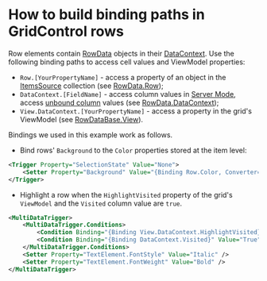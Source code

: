 # How to build binding paths in GridControl rows

Row elements contain [RowData](https://docs.devexpress.com/WPF/DevExpress.Xpf.Grid.RowData) objects in their [DataContext](https://docs.microsoft.com/en-us/dotnet/api/system.windows.frameworkelement.datacontext). Use the following binding paths to access cell values and ViewModel properties:
* `Row.[YourPropertyName]` - access a property of an object in the [ItemsSource](https://docs.devexpress.com/WPF/DevExpress.Xpf.Grid.DataControlBase.ItemsSource) collection (see [RowData.Row](https://docs.devexpress.com/WPF/DevExpress.Xpf.Grid.RowData.Row));
* `DataContext.[FieldName]` - access column values in [Server Mode](https://docs.devexpress.com/WPF/9588/controls-and-libraries/data-grid/binding-to-data/server-mode), access [unbound column](https://docs.devexpress.com/WPF/6124/controls-and-libraries/data-grid/binding-to-data/unbound-columns) values (see [RowData.DataContext](https://docs.devexpress.com/WPF/DevExpress.Xpf.Grid.RowData.DataContext));
* `View.DataContext.[YourPropertyName]` - access a property in the grid's ViewModel (see [RowDataBase.View](https://docs.devexpress.com/WPF/DevExpress.Xpf.Grid.RowDataBase.View)).

Bindings we used in this example work as follows.

* Bind rows' `Background` to the `Color` properties stored at the item level:
```xml
<Trigger Property="SelectionState" Value="None">
    <Setter Property="Background" Value="{Binding Row.Color, Converter={dxmvvm:ColorToBrushConverter}}" />
</Trigger>
```

* Highlight a row when the `HighlightVisited` property of the grid's `ViewModel` and the `Visited` column value are `true`.

```xml
<MultiDataTrigger>
    <MultiDataTrigger.Conditions>
        <Condition Binding="{Binding View.DataContext.HighlightVisited}" Value="True" />
        <Condition Binding="{Binding DataContext.Visited}" Value="True" />
    </MultiDataTrigger.Conditions>
    <Setter Property="TextElement.FontStyle" Value="Italic" />
    <Setter Property="TextElement.FontWeight" Value="Bold" />
</MultiDataTrigger>
```